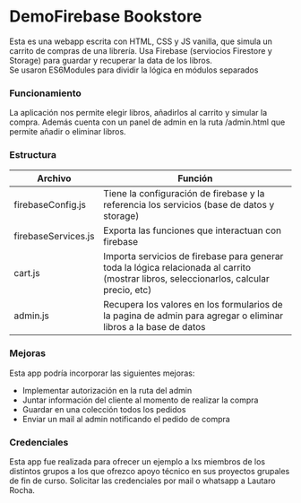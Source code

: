 # DemoFirebase Bookstore

Esta es una webapp escrita con HTML, CSS y JS vanilla, que simula un carrito de compras de una librería. Usa Firebase (serviocios Firestore y Storage) para guardar y recuperar la data de los libros.
<br>
Se usaron ES6Modules para dividir la lógica en módulos separados
<br>
 
 ### Funcionamiento

 La aplicación nos permite elegir libros, añadirlos al carrito y simular la compra. Además cuenta con un panel de admin en la ruta /admin.html que permite añadir o eliminar libros. 


### Estructura 
|Archivo   | Función  |
|---|---|
| firebaseConfig.js | Tiene la configuración de firebase y la referencia los servicios (base de datos y storage) |   
| firebaseServices.js  | Exporta las funciones que interactuan con firebase|   
| cart.js  |  Importa servicios de firebase para generar toda la lógica relacionada al carrito (mostrar libros, seleccionarlos, calcular precio, etc) |
| admin.js  | Recupera los valores en los formularios de la pagina de admin para agregar o eliminar libros a la base de datos  |

### Mejoras

Esta app podría incorporar las siguientes mejoras: <br>
- Implementar autorización en la ruta del admin
- Juntar información del cliente al momento de realizar la compra
- Guardar en una colección todos los pedidos
- Enviar un mail al admin notificando el pedido de compra



### Credenciales 

Esta app fue realizada para ofrecer un ejemplo a lxs miembros de los distintos grupos a los que ofrezco apoyo técnico en sus proyectos grupales de fin de curso. Solicitar las credenciales por mail o whatsapp a Lautaro Rocha.